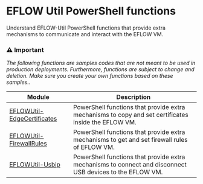 # EFLOW Util PowerShell functions

Understand EFLOW-Util PowerShell functions that provide extra mechanisms to communicate and interact with the EFLOW VM.

### :warning: Important
_The following functions are samples codes that are not meant to be used in production deployments. Furthermore, functions are subject to change and deletion. Make sure you create your own functions based on these samples._.

| Module | Description |
| --------- | --------------- |
| [EFLOWUtil-EdgeCertificates](./edge-certificates/)  | PowerShell functions that provide extra mechanisms to copy and set certificates inside the EFLOW VM. |
| [EFLOWUtil-FirewallRules](./firewall-rules/) | PowerShell functions that provide extra mechanisms to get and set firewall rules of EFLOW VM. |
| [EFLOWUtil-Usbip](./eflow-usbip/) | PowerShell functions that provide extra mechanisms to connect and disconnect USB devices to the EFLOW VM. | 
